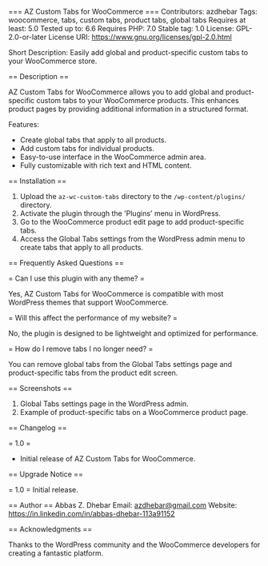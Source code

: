 === AZ Custom Tabs for WooCommerce ===
Contributors: azdhebar
Tags: woocommerce, tabs, custom tabs, product tabs, global tabs
Requires at least: 5.0
Tested up to: 6.6
Requires PHP: 7.0
Stable tag: 1.0
License: GPL-2.0-or-later
License URI: https://www.gnu.org/licenses/gpl-2.0.html

Short Description: Easily add global and product-specific custom tabs to your WooCommerce store.

== Description ==

AZ Custom Tabs for WooCommerce allows you to add global and product-specific custom tabs to your WooCommerce products. This enhances product pages by providing additional information in a structured format.

Features:
- Create global tabs that apply to all products.
- Add custom tabs for individual products.
- Easy-to-use interface in the WooCommerce admin area.
- Fully customizable with rich text and HTML content.

== Installation ==

1. Upload the `az-wc-custom-tabs` directory to the `/wp-content/plugins/` directory.
2. Activate the plugin through the 'Plugins' menu in WordPress.
3. Go to the WooCommerce product edit page to add product-specific tabs.
4. Access the Global Tabs settings from the WordPress admin menu to create tabs that apply to all products.

== Frequently Asked Questions ==

= Can I use this plugin with any theme? =

Yes, AZ Custom Tabs for WooCommerce is compatible with most WordPress themes that support WooCommerce.

= Will this affect the performance of my website? =

No, the plugin is designed to be lightweight and optimized for performance.

= How do I remove tabs I no longer need? =

You can remove global tabs from the Global Tabs settings page and product-specific tabs from the product edit screen.

== Screenshots ==

1. Global Tabs settings page in the WordPress admin.
2. Example of product-specific tabs on a WooCommerce product page.

== Changelog ==

= 1.0 =
* Initial release of AZ Custom Tabs for WooCommerce.

== Upgrade Notice ==

= 1.0 =
Initial release.

== Author ==
Abbas Z. Dhebar
Email: azdhebar@gmail.com
Website: https://in.linkedin.com/in/abbas-dhebar-113a91152

== Acknowledgments ==

Thanks to the WordPress community and the WooCommerce developers for creating a fantastic platform.
